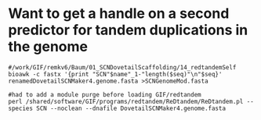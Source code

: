 # Want to get a handle on a second predictor for tandem duplications in the genome
```
#/work/GIF/remkv6/Baum/01_SCNDovetailScaffolding/14_redtandemSelf
bioawk -c fastx '{print "SCN"$name"_1-"length($seq)"\n"$seq}' renamedDovetailSCNMaker4.genome.fasta >SCNGenomeMod.fasta

#had to add a module purge before loading GIF/redtandem
perl /shared/software/GIF/programs/redtandem/ReDtandem/ReDtandem.pl --species SCN --noclean --dnafile DovetailSCNMaker4.genome.fasta

```
